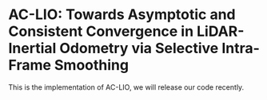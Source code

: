 # AC-LIO: Towards Asymptotic and Consistent Convergence in LiDAR-Inertial Odometry via Selective Intra-Frame Smoothing

This is the implementation of AC-LIO, we will release our code recently.
